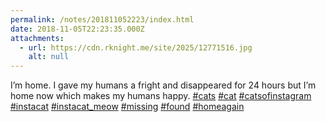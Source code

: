 ```yaml
---
permalink: /notes/201811052223/index.html
date: 2018-11-05T22:23:35.000Z
attachments:
  - url: https://cdn.rknight.me/site/2025/12771516.jpg
    alt: null
---
```


I’m home. I gave my humans a fright and disappeared for 24 hours but I’m home now which makes my humans happy. <a href="https://pixelfed.social/discover/tags/cats?src=hash" title="#cats" class="u-url hashtag" rel="external nofollow noopener">#cats</a> <a href="https://pixelfed.social/discover/tags/cat?src=hash" title="#cat" class="u-url hashtag" rel="external nofollow noopener">#cat</a> <a href="https://pixelfed.social/discover/tags/catsofinstagram?src=hash" title="#catsofinstagram" class="u-url hashtag" rel="external nofollow noopener">#catsofinstagram</a> <a href="https://pixelfed.social/discover/tags/instacat?src=hash" title="#instacat" class="u-url hashtag" rel="external nofollow noopener">#instacat</a> <a href="https://pixelfed.social/discover/tags/instacat_meow?src=hash" title="#instacat_meow" class="u-url hashtag" rel="external nofollow noopener">#instacat_meow</a> <a href="https://pixelfed.social/discover/tags/missing?src=hash" title="#missing" class="u-url hashtag" rel="external nofollow noopener">#missing</a> <a href="https://pixelfed.social/discover/tags/found?src=hash" title="#found" class="u-url hashtag" rel="external nofollow noopener">#found</a> <a href="https://pixelfed.social/discover/tags/homeagain?src=hash" title="#homeagain" class="u-url hashtag" rel="external nofollow noopener">#homeagain</a>
